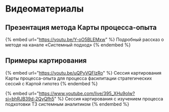 # Видеоматериалы

## Презентация метода Карты процесса-опыта

{% embed url="https://youtu.be/Y-oO5BLEMxw" %}
Подробный рассказ о методе на канале «Системный подход»
{% endembed %}

## Примеры картирования

{% embed url="https://youtu.be/uQPyVQFlzRo" %}
Сессия картирования Карты процесса-опыта для процесса фасилитации стратегических сессий с Картой гипотез
{% endembed %}

{% embed url="https://www.youtube.com/live/395_XHu9olw?si=bhRJB39d-2QyQfh5" %}
Сессия картирования с изучением процесса подхотовки ТЗ системным аналитиком
{% endembed %}
